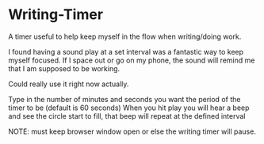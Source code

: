 # Writing-Timer
A timer useful to help keep myself in the flow when writing/doing work.

I found having a sound play at a set interval was a fantastic way to keep myself focused. If I space out or go on my phone, the sound will remind me that I am supposed to be working. 

Could really use it right now actually.

Type in the number of minutes and seconds you want the period of the timer to be (default is 60 seconds)
When you hit play you will hear a beep and see the circle start to fill, that beep will repeat at the defined interval 

NOTE: must keep browser window open or else the writing timer will pause.
